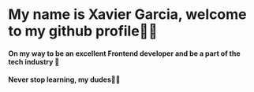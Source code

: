# My name is Xavier Garcia, welcome to my github profile🤠💙

#### On my way to be an excellent Frontend developer and be a part of the tech industry 🦦

#### Never stop learning, my dudes🐸🚀